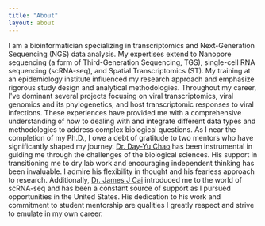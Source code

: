 ```yaml
---
title: "About"
layout: about
---
```


I am a bioinformatician specializing in transcriptomics and Next-Generation Sequencing (NGS) data analysis. My expertises extend to Nanopore sequencing (a form of Third-Generation Sequencing, TGS), single-cell RNA sequencing (scRNA-seq), and Spatial Transcriptomics (ST). My training at an epidemiology institute influenced my research approach and emphasize rigorous study design and analytical methodologies.
Throughout my career, I've dominant several projects focusing on viral transcriptomics, viral genomics and its phylogenetics, and host transcriptomic responses to viral infections. These experiences have provided me with a comprehensive understanding of how to dealing with and integrate different data types and methodologies to address complex biological questions.
As I near the completion of my Ph.D., I owe a debt of gratitude to two mentors who have significantly shaped my journey. [Dr. Day-Yu Chao](https://dyclab-nchu.github.io) has been instrumental in guiding me through the challenges of the biological sciences. His support in transitioning me to dry lab work and encouraging independent thinking has been invaluable. I admire his flexibility in thought and his fearless approach to research.
Additionally, [Dr. James J Cai](https://cailab-tamu.github.io) introduced me to the world of scRNA-seq and has been a constant source of support as I pursued opportunities in the United States. His dedication to his work and commitment to student mentorship are qualities I greatly respect and strive to emulate in my own career.


<!-- Dr. Neema Mduma is a computer scientist and senior lecturer at the [Nelson Mandela African Institution of Science and Technology (NM-AIST)](https://www.nm-aist.ac.tz/index.php/neema) specializing in Artificial Intelligence (AI) and Machine Learning (ML). She is the founder of an initiative called BakiShule which promotes Science, Technology, Engineering, and Mathematics (STEM) to girls in secondary school in Tanzania. Dr. Mduma also serves as a Principal Investigator in various projects that use AI and ML to address challenges in agriculture, health, education, and other sectors. Additionally, she reviews for scientific journals and conferences and most recently she was appointed by the Minister of State, President’s Office Planning and Investment, as a member of the technical team for the Tanzania Development Vision 2050. -->
